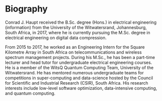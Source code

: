 # Biography

Conrad J. Haupt received the B.Sc. degree (Hons.) in electrical engineering (information) from the University of the Witwatersrand, Johannesburg, South Africa, in 2017, where he is currently pursuing the M.Sc. degree in electrical engineering on digital data compression.

From 2015 to 2017, he worked as an Engineering Intern for the Square Kilometre Array in South Africa on telecommunications and wireless spectrum management projects. During his M.Sc., he has been a part-time lecturer and head tutor for undergraduate electrical engineering courses. He is a member of the WitsQ Quantum Computing Team, University of the Witwatersrand. He has mentored numerous undergraduate teams for competitions in super-computing and data-science hosted by the Council for Scientific and Industrial Research (CSIR), South Africa. His research interests include low-level software optimization, data-intensive computing, and quantum computing.